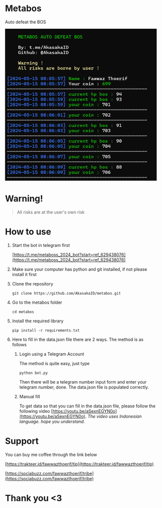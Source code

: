 # Metabos

Auto defeat the BOS

<img src="images/metabos.png" width="500px" height="500px">

# Warning!

> All risks are at the user's own risk 

# How to use

1. Start the bot in telegram first

    [https://t.me/metaboss_2024_bot?start=ref_629438076](https://t.me/metaboss_2024_bot?start=ref_629438076)

2. Make sure your computer has python and git installed, if not please install it first

3. Clone the repository

    ```
    git clone https://github.com/AkasakaID/metabos.git
    ```
4. Go to the metabos folder

    ```
    cd metabos
    ```

5. Install the required library

    ```
    pip install -r requirements.txt
    ```

6. Here to fill in the data.json file there are 2 ways. The method is as follows
    1. Login using a Telegram Account
        
        The method is quite easy, just type 

        ```
        python bot.py
        ```

        Then there will be a telegram number input form and enter your telegram number, done. The data.json file is populated correctly.
    
    2. Manual fill

        To get data so that you can fill in the data.json file, please follow the following video [https://youtu.be/aSexnEGYN0o](https://youtu.be/aSexnEGYN0o). 
        *The video uses Indonesian language. hope you understand.*

# Support

You can buy me coffee through the link below

[https://trakteer.id/fawwazthoerif/tip](https://trakteer.id/fawwazthoerif/tip)

[https://sociabuzz.com/fawwazthoerif/tribe](https://sociabuzz.com/fawwazthoerif/tribe)

# Thank you <3
